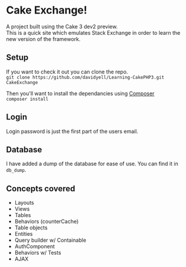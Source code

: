 # Cake Exchange!
A project built using the Cake 3 dev2 preview.  
This is a quick site which emulates Stack Exchange in order to learn the new version of the framework.

## Setup
If you want to check it out you can clone the repo.  
`git clone https://github.com/davidyell/Learning-CakePHP3.git CakeExchange`  

Then you'll want to install the dependancies using [Composer](https://getcomposer.org/)  
`composer install`

## Login
Login password is just the first part of the users email.

## Database
I have added a dump of the database for ease of use. You can find it in `db_dump`.

## Concepts covered
* Layouts
* Views
* Tables
* Behaviors (counterCache)
* Table objects
* Entities
* Query builder w/ Containable
* AuthComponent
* Behaviors w/ Tests
* AJAX